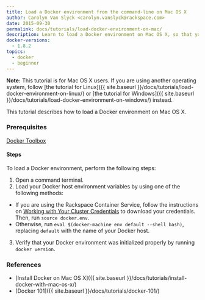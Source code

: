```yaml
---
title: Load a Docker environment from the command-line on Mac OS X
author: Carolyn Van Slyck <carolyn.vanslyck@rackspace.com>
date: 2015-09-30
permalink: docs/tutorials/load-docker-environment-on-mac/
description: Learn to load a Docker environment on Mac OS X, so that you can work with Docker from the command-line
docker-versions:
  - 1.8.2
topics:
  - docker
  - beginner
---
```


**Note:** This tutorial is for Mac OS X users. If you are using another operating system, follow
[the tutorial for Linux]({{ site.baseurl }}/docs/tutorials/load-docker-environment-on-linux/) or
[the tutorial for Windows]({{ site.baseurl }}/docs/tutorials/load-docker-environment-on-windows/) instead.

This tutorial describes how to load a Docker environment on Mac OS X.

### <a name="prerequisites"></a> Prerequisites

[Docker Toolbox](https://www.docker.com/toolbox)

#### <a name="steps"></a> Steps
To load a Docker environment, perform the following steps:

1. Open a command terminal.
2. Load your Docker host environment variables by using one of the following methods:
  * If you are using the Rackspace Container Service, follow the instructions on [Working with Your Cluster Credentials][get-cluster-creds]
    to download your credentials. Then, run `source docker.env`.
  * Otherwise, run `eval $(docker-machine env default --shell bash)`,
    replacing `default` with the name of your Docker host.
3. Verify that your Docker environment was initialized properly by running `docker version`.

[get-cluster-creds]: /docs/references/rcs-credentials/

### <a name="references"></a> References
* [Install Docker on Mac OS X]({{ site.baseurl }}/docs/tutorials/install-docker-with-mac-os-x/)
* [Docker 101]({{ site.baseurl }}/docs/tutorials/docker-101/)
